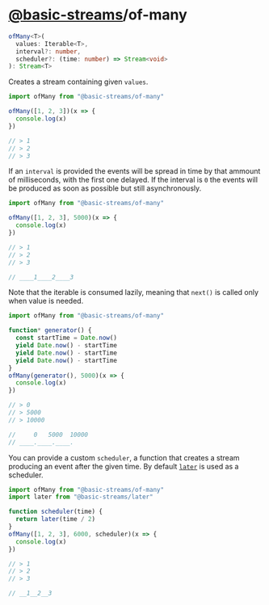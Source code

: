 # [@basic-streams](https://github.com/rpominov/basic-streams)/of-many

<!-- doc -->

```typescript
ofMany<T>(
  values: Iterable<T>,
  interval?: number,
  scheduler?: (time: number) => Stream<void>
): Stream<T>
```

Creates a stream containing given `values`.

```js
import ofMany from "@basic-streams/of-many"

ofMany([1, 2, 3])(x => {
  console.log(x)
})

// > 1
// > 2
// > 3
```

If an `interval` is provided the events will be spread in time by that ammount
of milliseconds, with the first one delayed. If the interval is `0` the events
will be produced as soon as possible but still asynchronously.

```js
import ofMany from "@basic-streams/of-many"

ofMany([1, 2, 3], 5000)(x => {
  console.log(x)
})

// > 1
// > 2
// > 3

// ____1____2____3
```

Note that the iterable is consumed lazily, meaning that `next()` is called only
when value is needed.

```js
import ofMany from "@basic-streams/of-many"

function* generator() {
  const startTime = Date.now()
  yield Date.now() - startTime
  yield Date.now() - startTime
  yield Date.now() - startTime
}
ofMany(generator(), 5000)(x => {
  console.log(x)
})

// > 0
// > 5000
// > 10000

//     0   5000  10000
// ____.____.____.
```

You can provide a custom `scheduler`, a function that creates a stream producing
an event after the given time. By default [`later`][later] is used as a
scheduler.

```js
import ofMany from "@basic-streams/of-many"
import later from "@basic-streams/later"

function scheduler(time) {
  return later(time / 2)
}
ofMany([1, 2, 3], 6000, scheduler)(x => {
  console.log(x)
})

// > 1
// > 2
// > 3

// __1__2__3
```

<!-- docstop -->

[later]: https://github.com/rpominov/basic-streams/tree/master/packages/later
